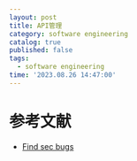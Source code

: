 ```yaml
---
layout: post
title: API管理
category: software engineering
catalog: true
published: false
tags:
  - software engineering
time: '2023.08.26 14:47:00'
---
```



# 参考文献
- [Find sec bugs](https://find-sec-bugs.github.io/bugs.htm)